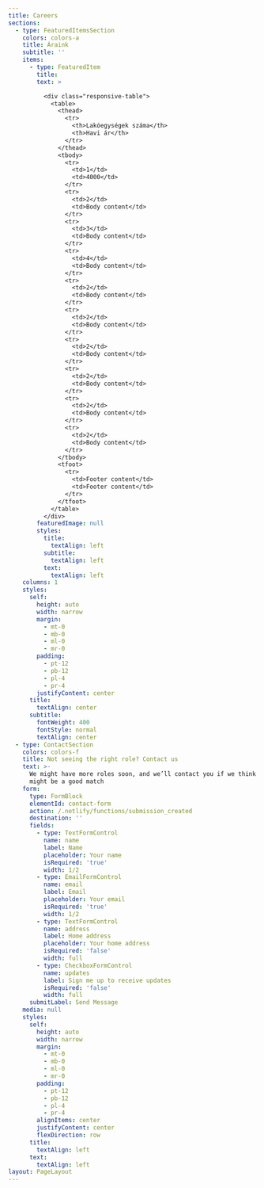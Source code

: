 ```yaml
---
title: Careers
sections:
  - type: FeaturedItemsSection
    colors: colors-a
    title: Áraink
    subtitle: ''
    items:
      - type: FeaturedItem
        title: 
        text: >

          <div class="responsive-table">
            <table>
              <thead>
                <tr>
                  <th>Lakóegységek száma</th>
                  <th>Havi ár</th>
                </tr>
              </thead>
              <tbody>
                <tr>
                  <td>1</td>
                  <td>4000</td>
                </tr>
                <tr>
                  <td>2</td>
                  <td>Body content</td>
                </tr>
                <tr>
                  <td>3</td>
                  <td>Body content</td>
                </tr>
                <tr>
                  <td>4</td>
                  <td>Body content</td>
                </tr>
                <tr>
                  <td>2</td>
                  <td>Body content</td>
                </tr>
                <tr>
                  <td>2</td>
                  <td>Body content</td>
                </tr>
                <tr>
                  <td>2</td>
                  <td>Body content</td>
                </tr>
                <tr>
                  <td>2</td>
                  <td>Body content</td>
                </tr>
                <tr>
                  <td>2</td>
                  <td>Body content</td>
                </tr>
                <tr>
                  <td>2</td>
                  <td>Body content</td>
                </tr>
              </tbody>
              <tfoot>
                <tr>
                  <td>Footer content</td>
                  <td>Footer content</td>
                </tr>
              </tfoot>
            </table>
          </div>
        featuredImage: null
        styles:
          title:
            textAlign: left
          subtitle:
            textAlign: left
          text:
            textAlign: left
    columns: 1
    styles:
      self:
        height: auto
        width: narrow
        margin:
          - mt-0
          - mb-0
          - ml-0
          - mr-0
        padding:
          - pt-12
          - pb-12
          - pl-4
          - pr-4
        justifyContent: center
      title:
        textAlign: center
      subtitle:
        fontWeight: 400
        fontStyle: normal
        textAlign: center
  - type: ContactSection
    colors: colors-f
    title: Not seeing the right role? Contact us
    text: >-
      We might have more roles soon, and we’ll contact you if we think there
      might be a good match
    form:
      type: FormBlock
      elementId: contact-form
      action: /.netlify/functions/submission_created
      destination: ''
      fields:
        - type: TextFormControl
          name: name
          label: Name
          placeholder: Your name
          isRequired: 'true'
          width: 1/2
        - type: EmailFormControl
          name: email
          label: Email
          placeholder: Your email
          isRequired: 'true'
          width: 1/2
        - type: TextFormControl
          name: address
          label: Home address
          placeholder: Your home address
          isRequired: 'false'
          width: full
        - type: CheckboxFormControl
          name: updates
          label: Sign me up to receive updates
          isRequired: 'false'
          width: full
      submitLabel: Send Message
    media: null
    styles:
      self:
        height: auto
        width: narrow
        margin:
          - mt-0
          - mb-0
          - ml-0
          - mr-0
        padding:
          - pt-12
          - pb-12
          - pl-4
          - pr-4
        alignItems: center
        justifyContent: center
        flexDirection: row
      title:
        textAlign: left
      text:
        textAlign: left
layout: PageLayout
---
```

